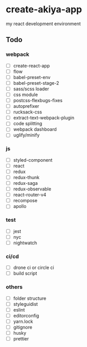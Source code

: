 # create-akiya-app
my react development environment

## Todo
### webpack
- [ ] create-react-app
- [ ] flow
- [ ] babel-preset-env
- [ ] babel-preset-stage-2
- [ ] sass/scss loader
- [ ] css module
- [ ] postcss-flexbugs-fixes
- [ ] autoprefixer
- [ ] rucksack-css
- [ ] extract-text-webpack-plugin
- [ ] code splitting
- [ ] webpack dashboard
- [ ] uglify/minify

### js
- [ ] styled-component
- [ ] react
- [ ] redux
- [ ] redux-thunk
- [ ] redux-saga
- [ ] redux-observable
- [ ] react-router-v4
- [ ] recompose
- [ ] apollo

### test
- [ ] jest
- [ ] nyc
- [ ] nightwatch

### ci/cd
- [ ] drone ci or circle ci
- [ ] build script

### others
- [ ] folder structure
- [ ] styleguidist
- [ ] eslint
- [ ] editorconfig
- [ ] yarn.lock
- [ ] gitignore
- [ ] husky
- [ ] prettier
